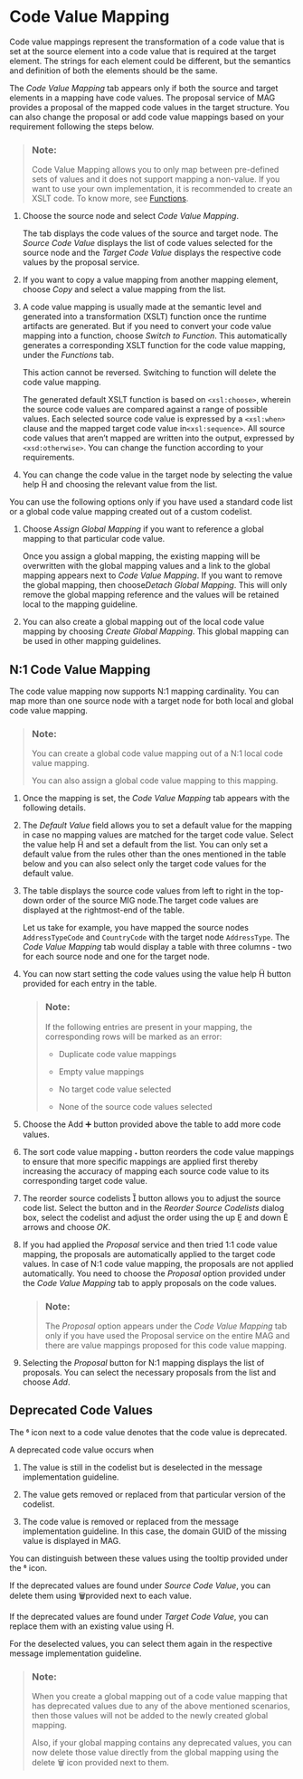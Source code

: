 <!-- loioeb6dad8fdf6146cb980ee159738d5b16 -->

<link rel="stylesheet" type="text/css" href="../css/sap-icons.css"/>

# Code Value Mapping

Code value mappings represent the transformation of a code value that is set at the source element into a code value that is required at the target element. The strings for each element could be different, but the semantics and definition of both the elements should be the same.

The *Code Value Mapping* tab appears only if both the source and target elements in a mapping have code values. The proposal service of MAG provides a proposal of the mapped code values in the target structure. You can also change the proposal or add code value mappings based on your requirement following the steps below.

> ### Note:  
> Code Value Mapping allows you to only map between pre-defined sets of values and it does not support mapping a non-value. If you want to use your own implementation, it is recommended to create an XSLT code. To know more, see [Functions](functions-2ea22d0.md).

1.  Choose the source node and select *Code Value Mapping*.

    The tab displays the code values of the source and target node. The *Source Code Value* displays the list of code values selected for the source node and the *Target Code Value* displays the respective code values by the proposal service.

2.  If you want to copy a value mapping from another mapping element, choose *Copy* and select a value mapping from the list.
3.  A code value mapping is usually made at the semantic level and generated into a transformation \(XSLT\) function once the runtime artifacts are generated. But if you need to convert your code value mapping into a function, choose *Switch to Function*. This automatically generates a corresponding XSLT function for the code value mapping, under the *Functions* tab.

    This action cannot be reversed. Switching to function will delete the code value mapping.

    The generated default XSLT function is based on `<xsl:choose>`, wherein the source code values are compared against a range of possible values. Each selected source code value is expressed by a `<xsl:when>` clause and the mapped target code value in`<xsl:sequence>`. All source code values that aren’t mapped are written into the output, expressed by `<xsd:otherwise>`. You can change the function according to your requirements.

4.  You can change the code value in the target node by selecting the value help <span class="SAP-icons-V5"></span> and choosing the relevant value from the list.

You can use the following options only if you have used a standard code list or a global code value mapping created out of a custom codelist.

1.  Choose *Assign Global Mapping* if you want to reference a global mapping to that particular code value.

    Once you assign a global mapping, the existing mapping will be overwritten with the global mapping values and a link to the global mapping appears next to *Code Value Mapping*. If you want to remove the global mapping, then choose*Detach Global Mapping*. This will only remove the global mapping reference and the values will be retained local to the mapping guideline.

2.  You can also create a global mapping out of the local code value mapping by choosing *Create Global Mapping*. This global mapping can be used in other mapping guidelines.



<a name="loioeb6dad8fdf6146cb980ee159738d5b16__section_wry_mmf_tyb"/>

## N:1 Code Value Mapping

The code value mapping now supports N:1 mapping cardinality. You can map more than one source node with a target node for both local and global code value mapping.

> ### Note:  
> You can create a global code value mapping out of a N:1 local code value mapping.
> 
> You can also assign a global code value mapping to this mapping.

1.  Once the mapping is set, the *Code Value Mapping* tab appears with the following details.

2.  The *Default Value* field allows you to set a default value for the mapping in case no mapping values are matched for the target code value. Select the value help <span class="SAP-icons-V5"></span> and set a default from the list. You can only set a default value from the rules other than the ones mentioned in the table below and you can also select only the target code values for the default value.
3.  The table displays the source code values from left to right in the top-down order of the source MIG node.The target code values are displayed at the rightmost-end of the table.

    Let us take for example, you have mapped the source nodes `AddressTypeCode` and `CountryCode` with the target node `AddressType`. The *Code Value Mapping* tab would display a table with three columns - two for each source node and one for the target node.

4.  You can now start setting the code values using the value help <span class="SAP-icons-V5"></span> button provided for each entry in the table.

    > ### Note:  
    > If the following entries are present in your mapping, the corresponding rows will be marked as an error:
    > 
    > -   Duplicate code value mappings
    > 
    > -   Empty value mappings
    > -   No target code value selected
    > -   None of the source code values selected

5.  Choose the Add :heavy_plus_sign: button provided above the table to add more code values.
6.  The sort code value mapping <span class="BusinessSuiteInAppSymbols-V2"></span> button reorders the code value mappings to ensure that more specific mappings are applied first thereby increasing the accuracy of mapping each source code value to its corresponding target code value.
7.  The reorder source codelists <span class="BusinessSuiteInAppSymbols-V2"></span> button allows you to adjust the source code list. Select the button and in the *Reorder Source Codelists* dialog box, select the codelist and adjust the order using the up <span class="SAP-icons-V5"></span> and down <span class="SAP-icons-V5"></span> arrows and choose *OK*.
8.  If you had applied the *Proposal* service and then tried 1:1 code value mapping, the proposals are automatically applied to the target code values. In case of N:1 code value mapping, the proposals are not applied automatically. You need to choose the *Proposal* option provided under the *Code Value Mapping* tab to apply proposals on the code values.

    > ### Note:  
    > The *Proposal* option appears under the *Code Value Mapping* tab only if you have used the Proposal service on the entire MAG and there are value mappings proposed for this code value mapping.

9.  Selecting the *Proposal* button for N:1 mapping displays the list of proposals. You can select the necessary proposals from the list and choose *Add*.



<a name="loioeb6dad8fdf6146cb980ee159738d5b16__section_f2r_ghh_gqb"/>

## Deprecated Code Values

The <span class="SAP-icons-V5"></span> icon next to a code value denotes that the code value is deprecated.

A deprecated code value occurs when

1.  The value is still in the codelist but is deselected in the message implementation guideline.

2.  The value gets removed or replaced from that particular version of the codelist.
3.  The code value is removed or replaced from the message implementation guideline. In this case, the domain GUID of the missing value is displayed in MAG.

You can distinguish between these values using the tooltip provided under the <span class="SAP-icons-V5"></span> icon.

If the deprecated values are found under *Source Code Value*, you can delete them using :wastebasket:provided next to each value.

If the deprecated values are found under *Target Code Value*, you can replace them with an existing value using <span class="SAP-icons-V5"></span>.

For the deselected values, you can select them again in the respective message implementation guideline.

> ### Note:  
> When you create a global mapping out of a code value mapping that has deprecated values due to any of the above mentioned scenarios, then those values will not be added to the newly created global mapping.
> 
> Also, if your global mapping contains any deprecated values, you can now delete those value directly from the global mapping using the delete :wastebasket: icon provided next to them.

